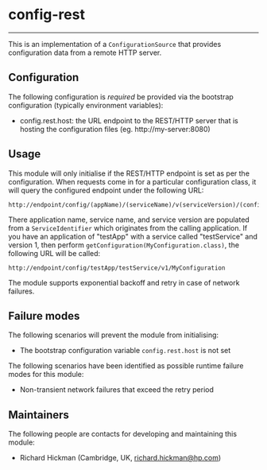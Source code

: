 # config-rest

---

 This is an implementation of a `ConfigurationSource` that provides
 configuration data from a remote HTTP server.


## Configuration

 The following configuration is *required* be provided via the bootstrap
 configuration (typically environment variables):

 - config.rest.host: the URL endpoint to the REST/HTTP server that is hosting
  the configuration files (eg. http://my-server:8080)


## Usage

 This module will only initialise if the REST/HTTP endpoint is set as per the
 configuration. When requests come in for a particular configuration class, it
 will query the configured endpoint under the following URL:

 ```
 http://endpoint/config/(appName)/(serviceName)/v(serviceVersion)/(configClass)
 ```

 There application name, service name, and service version are populated from
 a `ServiceIdentifier` which originates from the calling application. If you
 have an application of "testApp" with a service called "testService" and
 version 1, then perform `getConfiguration(MyConfiguration.class)`, the
 following URL will be called:

 ```
 http://endpoint/config/testApp/testService/v1/MyConfiguration
 ```

 The module supports exponential backoff and retry in case of network failures.


## Failure modes

 The following scenarios will prevent the module from initialising:

 - The bootstrap configuration variable `config.rest.host` is not set

 The following scenarios have been identified as possible runtime failure modes
 for this module:

 - Non-transient network failures that exceed the retry period


## Maintainers

 The following people are contacts for developing and maintaining this module:

 - Richard Hickman (Cambridge, UK, richard.hickman@hp.com)
